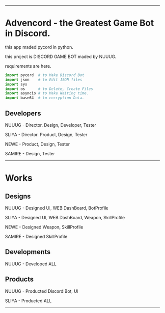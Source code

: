 ----

# Advencord - the Greatest Game Bot in Discord.

this app maded pycord in python.

this project is DISCORD GAME BOT maded by NUUUG.

requirements are here.

```py
import pycord  # to Make Discord Bot
import json    # to Edit JSON files
import sys
import os      # to Delete, Create Files
import asyncio # to Make Waiting time.
import base64  # to encryption Data.
```

## Developers

NUUUG  - Director.          Design, Developer, Tester

SLIYA  - Director. Product, Design,            Tester

NEWE -           Product, Design,            Tester

SAMIRE -                    Design,            Tester

----

# Works

## Designs
NUUUG  - Designed UI, WEB DashBoard, BotProfile

SLIYA  - Designed UI, WEB DashBoard, Weapon, SkillProfile

NEWE  - Designed Weapon, SkillProfile

SAMIRE - Designed SkillProfile


## Developments
NUUUG - Developed ALL


## Products
NUUUG - Producted Discord Bot, UI

SLIYA - Producted ALL

----
